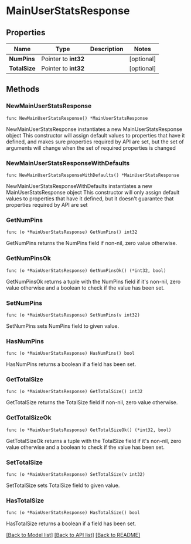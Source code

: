 # MainUserStatsResponse

## Properties

Name | Type | Description | Notes
------------ | ------------- | ------------- | -------------
**NumPins** | Pointer to **int32** |  | [optional] 
**TotalSize** | Pointer to **int32** |  | [optional] 

## Methods

### NewMainUserStatsResponse

`func NewMainUserStatsResponse() *MainUserStatsResponse`

NewMainUserStatsResponse instantiates a new MainUserStatsResponse object
This constructor will assign default values to properties that have it defined,
and makes sure properties required by API are set, but the set of arguments
will change when the set of required properties is changed

### NewMainUserStatsResponseWithDefaults

`func NewMainUserStatsResponseWithDefaults() *MainUserStatsResponse`

NewMainUserStatsResponseWithDefaults instantiates a new MainUserStatsResponse object
This constructor will only assign default values to properties that have it defined,
but it doesn't guarantee that properties required by API are set

### GetNumPins

`func (o *MainUserStatsResponse) GetNumPins() int32`

GetNumPins returns the NumPins field if non-nil, zero value otherwise.

### GetNumPinsOk

`func (o *MainUserStatsResponse) GetNumPinsOk() (*int32, bool)`

GetNumPinsOk returns a tuple with the NumPins field if it's non-nil, zero value otherwise
and a boolean to check if the value has been set.

### SetNumPins

`func (o *MainUserStatsResponse) SetNumPins(v int32)`

SetNumPins sets NumPins field to given value.

### HasNumPins

`func (o *MainUserStatsResponse) HasNumPins() bool`

HasNumPins returns a boolean if a field has been set.

### GetTotalSize

`func (o *MainUserStatsResponse) GetTotalSize() int32`

GetTotalSize returns the TotalSize field if non-nil, zero value otherwise.

### GetTotalSizeOk

`func (o *MainUserStatsResponse) GetTotalSizeOk() (*int32, bool)`

GetTotalSizeOk returns a tuple with the TotalSize field if it's non-nil, zero value otherwise
and a boolean to check if the value has been set.

### SetTotalSize

`func (o *MainUserStatsResponse) SetTotalSize(v int32)`

SetTotalSize sets TotalSize field to given value.

### HasTotalSize

`func (o *MainUserStatsResponse) HasTotalSize() bool`

HasTotalSize returns a boolean if a field has been set.


[[Back to Model list]](../README.md#documentation-for-models) [[Back to API list]](../README.md#documentation-for-api-endpoints) [[Back to README]](../README.md)



